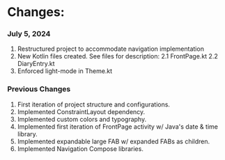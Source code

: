 # Changes:

### July 5, 2024
1. Restructured project to accommodate navigation implementation
2. New Kotlin files created. See files for description:
    2.1 FrontPage.kt
    2.2 DiaryEntry.kt
3. Enforced light-mode in Theme.kt

### Previous Changes
1. First iteration of project structure and configurations.
2. Implemented ConstraintLayout dependency.
3. Implemented custom colors and typography.
4. Implemented first iteration of FrontPage activity w/ Java's date & time library.
5. Implemented expandable large FAB w/ expanded FABs as children.
6. Implemented Navigation Compose libraries.